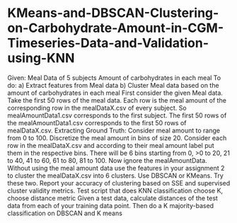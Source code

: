 # KMeans-and-DBSCAN-Clustering-on-Carbohydrate-Amount-in-CGM-Timeseries-Data-and-Validation-using-KNN

Given: 	Meal Data of 5 subjects
Amount of carbohydrates in each meal
To do: 
a)	Extract features from Meal data
b)	Cluster Meal data based on the amount of carbohydrates in each meal
First consider the given Meal data. Take the first 50 rows of the meal data. Each row is the meal amount of the corresponding row in the mealDataX.csv of every subject. So mealAmountData1.csv corresponds to the first subject. The first 50 rows of the mealAmountData1.csv corresponds to the first 50 rows of mealDataX.csv.
Extracting Ground Truth: Consider meal amount to range from 0 to 100. Discretize the meal amount in bins of size 20. Consider each row in the mealDataX.csv and according to their meal amount label put them in the respective bins. There will be 6 bins starting from 0, >0 to 20, 21 to 40, 41 to 60, 61 to 80, 81 to 100. 
Now ignore the mealAmountData. Without using the meal amount data use the features in your assignment 2 to cluster the mealDataX.csv into 6 clusters. Use DBSCAN or KMeans. Try these two. 
Report your accuracy of clustering based on SSE and supervised cluster validity metrics.
Test script that does KNN classification choose K, choose distance metric
Given a test data, calculate distances of the test data from each of your training data point.
Then do a K majority-based classification on  DBSCAN and K means

